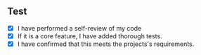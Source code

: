 ## Test
- [X] I have performed a self-review of my code
- [X] If it is a core feature, I have added thorough tests.
- [X] I have confirmed that this meets the projects's requirements. 
